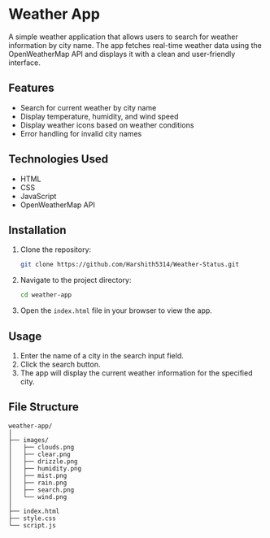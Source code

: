 # Weather App

A simple weather application that allows users to search for weather information by city name. The app fetches real-time weather data using the OpenWeatherMap API and displays it with a clean and user-friendly interface.

## Features

- Search for current weather by city name
- Display temperature, humidity, and wind speed
- Display weather icons based on weather conditions
- Error handling for invalid city names

## Technologies Used

- HTML
- CSS
- JavaScript
- OpenWeatherMap API

## Installation

1. Clone the repository:

    ```bash
    git clone https://github.com/Harshith5314/Weather-Status.git
    ```

2. Navigate to the project directory:

    ```bash
    cd weather-app
    ```

3. Open the `index.html` file in your browser to view the app.

## Usage

1. Enter the name of a city in the search input field.
2. Click the search button.
3. The app will display the current weather information for the specified city.

## File Structure

```plaintext
weather-app/
│
├── images/
│   ├── clouds.png
│   ├── clear.png
│   ├── drizzle.png
│   ├── humidity.png
│   ├── mist.png
│   ├── rain.png
│   ├── search.png
│   └── wind.png
│
├── index.html
├── style.css
└── script.js
